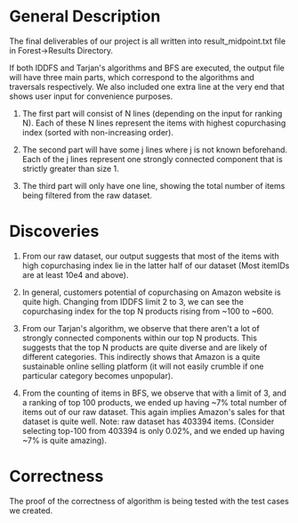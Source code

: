 # General Description 
The final deliverables of our project is all written into result_midpoint.txt file in Forest->Results Directory.

If both IDDFS and Tarjan's algorithms and BFS are executed, the output file will have three main parts, which correspond to the algorithms and traversals respectively. We also included one extra line at the very end that shows user input for convenience purposes.

1. The first part will consist of N lines (depending on the input for ranking N). Each of these N lines represent the items with highest copurchasing index (sorted with non-increasing order). 

2. The second part will have some j lines where j is not known beforehand. Each of the j lines represent one strongly connected component that is strictly greater than size 1.

3. The third part will only have one line, showing the total number of items being filtered from the raw dataset.

# Discoveries
1. From our raw dataset, our output suggests that most of the items with high copurchasing index lie in the latter half of our dataset (Most itemIDs are at least 10e4 and above).

2. In general, customers potential of copurchasing on Amazon website is quite high. Changing from IDDFS limit 2 to 3, we can see the copurchasing index for the top N products rising from ~100 to ~600.

3. From our Tarjan's algorithm, we observe that there aren't a lot of strongly connected components within our top N products. This suggests that the top N products are quite diverse and are likely of different categories. This indirectly shows that Amazon is a quite sustainable online selling platform (it will not easily crumble if one particular category becomes unpopular).

4. From the counting of items in BFS, we observe that with a limit of 3, and a ranking of top 100 products, we ended up having ~7% total number of items out of our raw dataset. This again implies Amazon's sales for that dataset is quite well. Note: raw dataset has 403394 items. (Consider selecting top-100 from 403394 is only 0.02%, and we ended up having ~7% is quite amazing).

# Correctness
The proof of the correctness of algorithm is being tested with the test cases we created.